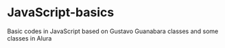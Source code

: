 # JavaScript-basics
Basic codes in JavaScript based on Gustavo Guanabara classes and some classes in Alura
